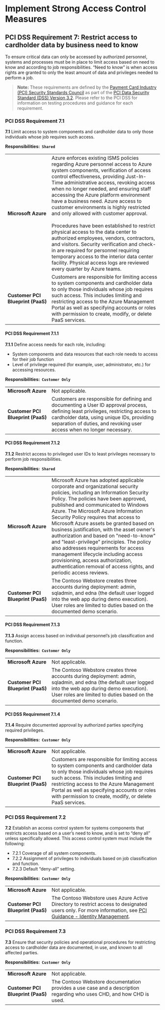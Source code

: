 ﻿# Implement Strong Access Control Measures

## PCI DSS Requirement 7: Restrict access to cardholder data by business need to know  

To ensure critical data can only be accessed by authorized personnel, systems and processes must be in place to limit access based on need to know and according to job responsibilities.
“Need to know” is when access rights are granted to only the least amount of data and privileges needed to perform a job.

> **Note:** These requirements are defined by the [Payment Card Industry (PCI) Security Standards Council](https://www.pcisecuritystandards.org/pci_security/) as part of the [PCI Data Security Standard (DSS) Version 3.2](https://www.pcisecuritystandards.org/document_library?category=pcidss&document=pci_dss). Please refer to the PCI DSS for information on testing procedures and guidance for each requirement.

### PCI DSS Requirement 7.1

**7.1** Limit access to system components and cardholder data to only those individuals whose job requires such access.

**Responsibilities:&nbsp;&nbsp;`Shared`**

|||
|---|---|
| **Microsoft&nbsp;Azure** | Azure enforces existing ISMS policies regarding Azure personnel access to Azure system components, verification of access control effectiveness, providing Just-In-Time administrative access, revoking access when no longer needed, and ensuring staff accessing the Azure platform environment have a business need. Azure access to customer environments is highly restricted and only allowed with customer approval.<br /><br />Procedures have been established to restrict physical access to the data center to authorized employees, vendors, contractors, and visitors. Security verification and check-in are required for personnel requiring temporary access to the interior data center facility. Physical access logs are reviewed every quarter by Azure teams. |
| **Customer&nbsp;PCI<br />Blueprint&nbsp;(PaaS)** | Customers are responsible for limiting access to system components and cardholder data to only those individuals whose job requires such access. This includes limiting and restricting access to the Azure Management Portal as well as specifying accounts or roles with permission to create, modify, or delete PaaS services.|



#### PCI DSS Requirement 7.1.1

**7.1.1** Define access needs for each role, including:
- System components and data resources that each role needs to access for their job function
- Level of privilege required (for example, user, administrator, etc.) for accessing resources.

**Responsibilities:&nbsp;&nbsp;`Customer Only`**

|||
|---|---|
| **Microsoft&nbsp;Azure** | Not applicable. |
| **Customer&nbsp;PCI<br />Blueprint&nbsp;(PaaS)** | Customers are responsible for defining and documenting a User ID approval process, defining least privileges, restricting access to cardholder data, using unique IDs, providing separation of duties, and revoking user access when no longer necessary.|



#### PCI DSS Requirement 7.1.2

**7.1.2** Restrict access to privileged user IDs to least privileges necessary to perform job responsibilities.

**Responsibilities:&nbsp;&nbsp;`Shared`**

|||
|---|---|
| **Microsoft&nbsp;Azure** | Microsoft Azure has adopted applicable corporate and organizational security policies, including an Information Security Policy. The policies have been approved, published and communicated to Windows Azure. The Microsoft Azure Information Security Policy requires that access to Microsoft Azure assets be granted based on business justification, with the asset owner's authorization and based on "need-to-know" and "least-privilege" principles. The policy also addresses requirements for access management lifecycle including access provisioning, access authorization, authentication removal of access rights, and periodic access reviews.  |
| **Customer&nbsp;PCI<br />Blueprint&nbsp;(PaaS)** | The Contoso Webstore creates three accounts during deployment: admin, sqladmin, and edna (the default user logged into the web app during demo execution). User roles are limited to duties based on the documented demo scenario.|



#### PCI DSS Requirement 7.1.3

**7.1.3** Assign access based on individual personnel’s job classification and function.

**Responsibilities:&nbsp;&nbsp;`Customer Only`**

|||
|---|---|
| **Microsoft&nbsp;Azure** | Not applicable. |
| **Customer&nbsp;PCI<br />Blueprint&nbsp;(PaaS)** | The Contoso Webstore creates three accounts during deployment: admin, sqladmin, and edna (the default user logged into the web app during demo execution). User roles are limited to duties based on the documented demo scenario.|



#### PCI DSS Requirement 7.1.4

**7.1.4** Require documented approval by authorized parties specifying required privileges.

**Responsibilities:&nbsp;&nbsp;`Customer Only`**

|||
|---|---|
| **Microsoft&nbsp;Azure** | Not applicable. |
| **Customer&nbsp;PCI<br />Blueprint&nbsp;(PaaS)** | Customers are responsible for limiting access to system components and cardholder data to only those individuals whose job requires such access. This includes limiting and restricting access to the Azure Management Portal as well as specifying accounts or roles with permission to create, modify, or delete PaaS services.|



### PCI DSS Requirement 7.2

**7.2** Establish an access control system for systems components that restricts access based on a user’s need to know, and is set to “deny all” unless specifically allowed.
This access control system must include the following:
- 7.2.1 Coverage of all system components.
- 7.2.2 Assignment of privileges to individuals based on job classification and function.
- 7.2.3 Default “deny-all” setting.

**Responsibilities:&nbsp;&nbsp;`Customer Only`**

|||
|---|---|
| **Microsoft&nbsp;Azure** | Not applicable. |
| **Customer&nbsp;PCI<br />Blueprint&nbsp;(PaaS)** | The Contoso Webstore uses Azure Active Directory to restrict access to designated users only. For more information, see [PCI Guidance - Identity Management](reference.md#identity-management).|



### PCI DSS Requirement 7.3

**7.3** Ensure that security policies and operational procedures for restricting access to cardholder data are documented, in use, and known to all affected parties.

**Responsibilities:&nbsp;&nbsp;`Customer Only`**

|||
|---|---|
| **Microsoft&nbsp;Azure** | Not applicable. |
| **Customer&nbsp;PCI<br />Blueprint&nbsp;(PaaS)** | The Contoso Webstore documentation provides a use case and a description regarding who uses CHD, and how CHD is used.|




